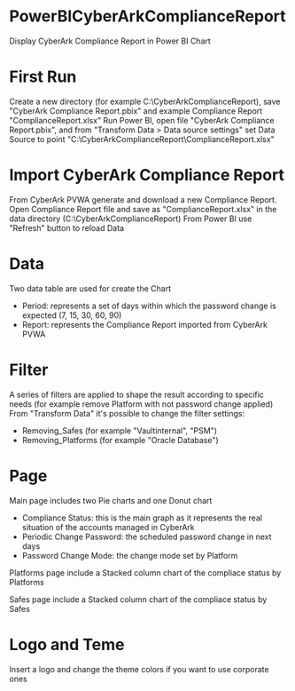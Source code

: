 # PowerBICyberArkComplianceReport
Display CyberArk Compliance Report in Power BI Chart


# First Run
Create a new directory (for example C:\CyberArkComplianceReport), save "CyberArk Compliance Report.pbix" and example Compliance Report "ComplianceReport.xlsx"
Run Power BI, open file "CyberArk Compliance Report.pbix", and from "Transform Data > Data source settings" set Data Source to point "C:\CyberArkComplianceReport\ComplianceReport.xlsx"


# Import CyberArk Compliance Report
From CyberArk PVWA generate and download a new Compliance Report. Open Compliance Report file and save as "ComplianceReport.xlsx" in the data directory (C:\CyberArkComplianceReport\)
From Power BI use "Refresh" button to reload Data


# Data
Two data table are used for create the Chart
- Period: represents a set of days within which the password change is expected (7, 15, 30, 60, 90)
- Report: represents the Compliance Report imported from CyberArk PVWA


# Filter
A series of filters are applied to shape the result according to specific needs (for example remove Platform with not password change applied)
From "Transform Data" it's possible to change the filter settings:
- Removing_Safes (for example "Vaultinternal", "PSM")
- Removing_Platforms (for example "Oracle Database")


# Page
Main page includes two Pie charts and one Donut chart
- Compliance Status: this is the main graph as it represents the real situation of the accounts managed in CyberArk
- Periodic Change Password: the scheduled password change in next days
- Password Change Mode: the change mode set by Platform

Platforms page include a Stacked column chart of the compliace status by Platforms

Safes page include a Stacked column chart of the compliace status by Safes


# Logo and Teme
Insert a logo and change the theme colors if you want to use corporate ones